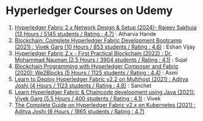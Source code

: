 # Hyperledger Courses on Udemy
1. [Hyperledger Fabric 2.x Network Design & Setup (2024)- Rajeev Sakhuja (13 Hours / 5145 students / Rating : 4.7)](https://www.udemy.com/course/hyperledger-fabric-network-design-setup/) : Atharva Hande
2. [Blockchain: Complete Hyperledger Fabric Development Bootcamp (2021) : Vivek Garg (10 Hours / 853 students / Rating : 4.6)](https://www.udemy.com/course/blockchain-complete-hyperledger-fabric-development-bootcamp/) : Eshan Vijay
3. [Hyperledger Fabric 2.x - First Practical Blockchain (2022) : Dr. Mohammad Nauman (2.5 Hours / 3904 students / Rating : 4.1)](https://www.udemy.com/course/hyperledger-fabric-composer-first-practical-blockchain/) : Sujal
4. [Blockchain Programming with Hyperledger Composer and Fabric (2020): We2Blocks (5 Hours / 1125 students / Rating : 4.4)](https://www.udemy.com/course/blockchain-programming-with-hyperledger-composer-over-fabric/) : Asmi 
5. [Learn to Deploy Hyperledger Fabric v2.2 on Multihost (2021) : Aditya Joshi (4 Hours / 1123 students / Rating : 4.8)](https://www.udemy.com/course/learn-to-deploy-hyperledger-fabric-v22-on-multihost/) : Sanchet
6. [Learn Hyperledger Fabric & Chaincode development using Java (2021): Vivek Garg (5.5 Hours / 400 students / Rating : 4.1)](https://www.udemy.com/course/learn-hyperledger-fabric-chaincode-development-using-java/?couponCode=KEEPLEARNING) : Vivek
7. [The Complete Guide on Hyperledger Fabric v2.x on Kubernetes (2021) : Aditya Joshi (6 Hours / 1865 students / Rating : 4.7)](https://www.udemy.com/course/hyperledger-fabric-on-kubernetes-complete-guide/)

